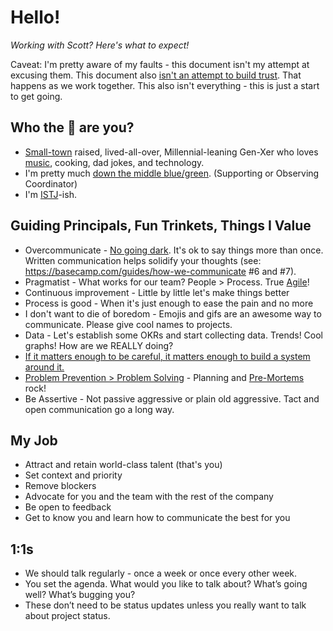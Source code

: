 # Hello!
*Working with Scott? Here's what to expect!*

Caveat: I'm pretty aware of my faults - this document isn't my attempt at excusing them. This document also [isn't an attempt to build trust](https://medium.com/@skamille/i-hate-manager-readmes-20a0dd9a70d0). That happens as we work together. This also isn't everything - this is just a start to get going.

## Who the :poop: are you?
* [Small-town](https://cityofpage.org/) raised, lived-all-over, Millennial-leaning Gen-Xer who loves [music](https://twitter.com/search?q=%40tapH20guru%20mixtape&src=typed_query), cooking, dad jokes, and technology.
* I'm pretty much [down the middle blue/green](https://www.wearebowline.com/blog/8-personality-types-a-deeper-dive-into-insights-discovery/). (Supporting or Observing Coordinator)
* I'm [ISTJ](https://www.truity.com/personality-type/ISTJ)-ish.

## Guiding Principals, Fun Trinkets, Things I Value
* Overcommunicate - [No going dark](https://blog.codinghorror.com/dont-go-dark/). It's ok to say things more than once. Written communication helps solidify your thoughts (see: https://basecamp.com/guides/how-we-communicate #6 and #7).
* Pragmatist - What works for our team? People > Process. True [Agile](https://agilemanifesto.org/)!
* Continuous improvement - Little by little let's make things better
* Process is good - When it's just enough to ease the pain and no more
* I don't want to die of boredom - Emojis and gifs are an awesome way to communicate. Please give cool names to projects.
* Data - Let's establish some OKRs and start collecting data. Trends! Cool graphs! How are we REALLY doing?
* [If it matters enough to be careful, it matters enough to build a system around it.](https://seths.blog/2018/11/quality-and-effort/)
* [Problem Prevention > Problem Solving](https://twitter.com/shreyas/status/1218724150312751104) - Planning and [Pre-Mortems](https://hbr.org/2007/09/performing-a-project-premortem) rock!
* Be Assertive - Not passive aggressive or plain old aggressive. Tact and open communication go a long way.

## My Job
* Attract and retain world-class talent (that's you)
* Set context and priority
* Remove blockers
* Advocate for you and the team with the rest of the company
* Be open to feedback
* Get to know you and learn how to communicate the best for you

## 1:1s
* We should talk regularly - once a week or once every other week.
* You set the agenda. What would you like to talk about? What’s going well? What’s bugging you?
* These don’t need to be status updates unless you really want to talk about project status.

